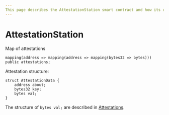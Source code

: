 ```yaml
---
This page describes the AttestationStation smart contract and how its used within the EigenTrust protocol context
---
```


# AttestationStation

Map of attestations
```solidity
mapping(address => mapping(address => mapping(bytes32 => bytes))) public attestations;
```

Attestation structure:
```solidity
struct AttestationData {
    address about;
    bytes32 key;
    bytes val;
}
```

The structure of `bytes val;` are described in [Attestations](https://app.gitbook.com/o/8CNhhLC4GayMSznMxZt1/s/CH5I1CKimkNiX7iqcLcK/protocol/attestations).
